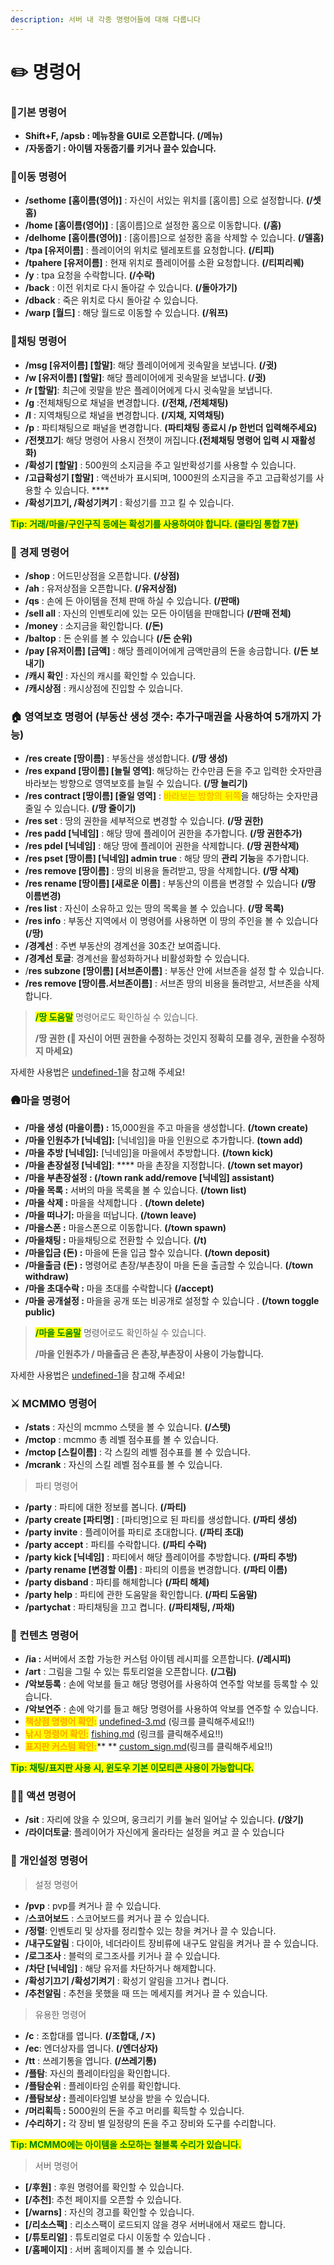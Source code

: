 ```yaml
---
description: 서버 내 각종 명령어들에 대해 다룹니다
---
```


# ✏️ 명령어

### 🌟기본 명령어

* **Shift+F, /apsb : 메뉴창을 GUI로 오픈합니다. (/메뉴)**
* **/자동줍기 : 아이템 자동줍기를 키거나 끌수 있습니다.**

### 🚶이동 명령어

* **/sethome** **\[홈이름(영어)]** : 자신이 서있는 위치를 \[홈이름] 으로 설정합니다. **(/셋홈)**
* **/home \[홈이름(영어)]** : \[홈이름]으로 설정한 홈으로 이동합니다. **(/홈)**
* **/delhome** **\[홈이름(영어)]** : \[홈이름]으로 설정한 홈을 삭제할 수 있습니다. **(/델홈)**
* **/tpa \[유저이름]** : 플레이어의 위치로 텔레포트를 요청합니다. **(/티피)**
* **/tpahere \[유저이름]** : 현재 위치로 플레이어를 소환 요청합니다. **(/티피리퀘)**
* **/y** : tpa 요청을 수락합니다. **(/수락)**
* **/back** : 이전 위치로 다시 돌아갈 수 있습니다. **(/돌아가기)**
* **/dback** : 죽은 위치로 다시 돌아갈 수 있습니다.
* **/warp \[월드]** : 해당 월드로 이동할 수 있습니다. **(/워프)**

### 💬채팅 명령어

* **/msg \[유저이름] \[할말]**: 해당 플레이어에게 귓속말을 보냅니다. **(/귓)**
* **/w \[유저이름] \[할말]**: 해당 플레이어에게 귓속말을 보냅니다. **(/귓)**
* **/r \[할말]**: 최근에 귓말을 받은 플레이어에게 다시 귓속말을 보냅니다.
* **/g** :전체채팅으로 채널을 변경합니다. **(/전채, /전체채팅)**
* **/l** : 지역채팅으로 채널을 변경합니다. **(/지채, 지역채팅)**
* **/p** : 파티채팅으로 패널을 변경합니다. **(파티채팅 종료시 /p 한번더 입력해주세요)**
* **/전챗끄기**: 해당 명령어 사용시 전챗이 꺼집니다.**(전체채팅 명령어 입력 시 재활성화)**
* **/확성기 \[할말]** : 500원의 소지금을 주고 일반확성기를 사용할 수 있습니다.
* **/고급확성기 \[할말]** : 액션바가 표시되며, 1000원의 소지금을 주고 고급확성기를 사용할 수 있습니다. \*\*\*\*
* **/확성기끄기, /확성기켜기** : 확성기를 끄고 킬 수 있습니다.

<mark style="color:green;">**Tip: 거래/마을/구인구직 등에는 확성기를 사용하여야 합니다. (쿨타임 통합 7분)**</mark>

### 💸 경제 명령어

* **/shop** : 어드민상점을 오픈합니다. **(/상점)**
* **/ah** : 유저상점을 오픈합니다. **(/유저상점)**
* **/qs** : 손에 든 아이템을 전체 판매 하실 수 있습니다.﻿ **(/판매)**
* **/sell all** : 자신의 인벤토리에 있는 모든 아이템을 판매합니다 **(/판매 전체)**
* **/money** : 소지금을 확인합니다. **(/돈)**
* **/baltop** : 돈 순위를 볼 수 있습니다 **(/돈 순위)**
* **/pay \[유저이름] \[금액]** : 해당 플레이어에게 금액만큼의 돈을 송금합니다. **(/돈 보내기)**
* **/캐시 확인** : 자신의 캐시를 확인할 수 있습니다.
* **/캐시상점** : 캐시상점에 진입할 수 있습니다.

### 🏠 영역보호 명령어 (부동산 생성 갯수: 추가구매권을 사용하여 5개까지 가능)

* **/res create \[땅이름]** : 부동산을 생성합니다. **(/땅 생성)**
* **/res expand \[땅이름] \[늘릴 영역]**: 해당하는 칸수만큼 돈을 주고 입력한 숫자만큼 바라보는 방향으로 영역보호를 늘릴 수 있습니다. **(/땅 늘리기)**
* **/res contract \[땅이름] \[줄일 영역]** : <mark style="color:orange;">바라보는 방향의 뒤쪽</mark>을 해당하는 숫자만큼 줄일 수 있습니다. **(/땅 줄이기)**
* **/res set** : 땅의 권한을 세부적으로 변경할 수 있습니다. **(/땅 권한)**
* **/res padd \[닉네임]** : 해당 땅에 플레이어 권한을 추가합니다. **(/땅 권한추가)**
* **/res pdel \[닉네임]** : 해당 땅에 플레이어 권한을 삭제합니다. **(/땅 권한삭제)**
* **/res pset \[땅이름] \[닉네임] admin true** : 해당 땅의 **관리 기능**을 추가합니다.
* **/res remove \[땅이름]** : 땅의 비용을 돌려받고, 땅을 삭제합니다. **(/땅 삭제)**
* **/res rename \[땅이름] \[새로운 이름]** : 부동산의 이름을 변경할 수 있습니다 **(/땅 이름변경)**
* **/res list** : 자신이 소유하고 있는 땅의 목록을 볼 수 있습니다. **(/땅 목록)**
* **/res info** : 부동산 지역에서 이 명령어를 사용하면 이 땅의 주인을 볼 수 있습니다 **(/땅)**
* **/경계선** : 주변 부동산의 경계선을 30초간 보여줍니다.
* **/경계선 토글**: 경계선을 활성화하거나 비활성화할 수 있습니다.
* /**res subzone \[땅이름] \[서브존이름]** : 부동산 안에 서브존을 설정 할 수 있습니다.
* **/res remove \[땅이름.서브존이름]** : 서브존 땅의 비용을 돌려받고, 서브존을 삭제합니다.

> <mark style="color:green;">**/땅 도움말**</mark> 명령어로도 확인하실 수 있습니다.
>
> **/땅 권한 (🛑 자신이 어떤 권한을 수정하는 것인지 정확히 모를 경우, 권한을 수정하지 마세요)**

자세한 사용법은 [undefined-1](../server/undefined-1/ "mention")을 참고해 주세요!

### 🛖마을 명령어

* **/마을 생성 (마을이름) :** 15,000원을 주고 마을을 생성합니다. **(/town create)**
* **/마을 인원추가 \[닉네임]:** \[닉네임]을 마을 인원으로 추가합니다. **(town add)**
* **/마을 추방 \[닉네임]:** \[닉네임]을 마을에서 추방합니다. **(/town kick)**
* **/마을 촌장설정 \[닉네임]**: \*\*\*\* 마을 촌장을 지정합니다. **(/town set mayor)**
* **/마을 부촌장설정 : (/town rank add/remove \[닉네임] assistant)**
* **/마을 목록 :** 서버의 마을 목록을 볼 수 있습니다. **(/town list)**
* **/마을 삭제 :** 마을을 삭제합니다 . **(/town delete)**
* **/마을 떠나기:** 마을을 떠납니다. **(/town leave)**
* **/마을스폰 :** 마을스폰으로 이동합니다. **(/town spawn)**
* **/마을채팅 :** 마을채팅으로 전환할 수 있습니다. **(/t)**
* **/마을입금 (돈) :** 마을에 돈을 입금 할수 있습니다. **(/town deposit)**
* **/마을출금 (돈) :** 명령어로 촌장/부촌장이 마을 돈을 출금할 수 있습니다. **(/town withdraw)**
* **/마을 초대수락 :** 마을 초대를 수락합니다 **(/accept)**
* **/마을 공개설정 :** 마을을 공개 또는 비공개로 설정할 수 있습니다 . **(/town toggle public)**

> <mark style="color:green;">**/마을 도움말**</mark> 명령어로도 확인하실 수 있습니다.
>
> **/마을 인원추가 / 마을출금 은 촌장,부촌장이 사용이 가능합니다.**

자세한 사용법은 [undefined-1](../server/undefined-1/ "mention")을 참고해 주세요!

### ⚔️ MCMMO 명령어

* **/stats** : 자신의 mcmmo 스텟을 볼 수 있습니다.﻿ **(/스텟)**
* **/mctop** : mcmmo 총 레벨 점수표를 볼 수 있습니다.
* **/mctop \[스킬이름]** : 각 스킬의 레벨 점수표를 볼 수 있습니다.
* **/mcrank** : 자신의 스킬 레벨 점수표를 볼 수 있습니다.

> 파티 명령어

* **/party** : 파티에 대한 정보를 봅니다. **(/파티)**
* **/party create \[파티명]** : \[파티명]으로 된 파티를 생성합니다. **(/파티 생성)**
* **/party invite** : 플레이어를 파티로 초대합니다. **(/파티 초대)**
* **/party accept** : 파티를 수락합니다. **(/파티 수락)**
* **/party kick \[닉네임]** : 파티에서 해당 플레이어를 추방합니다. **(/파티 추방)**
* **/party rename \[변경할 이름]** : 파티의 이름을 변경합니다. **(/파티 이름)**
* **/party disband** : 파티를 해체합니다 **(/파티 해체)**
* **/party help** : 파티에 관한 도움말을 확인합니다. **(/파티 도움말)**
* **/partychat** : 파티채팅을 끄고 켭니다. **(/파티채팅, /파채)**

### 🎨 컨텐츠 명령어

* **/ia :** 서버에서 조합 가능한 커스텀 아이템 레시피를 오픈합니다. **(/레시피)**
* **/art** : 그림을 그릴 수 있는 튜토리얼을 오픈합니다. **(/그림)**
* **/악보등록** : 손에 악보를 들고 해당 명령어를 사용하여 연주할 악보를 등록할 수 있습니다.
* **/악보연주** : 손에 악기를 들고 해당 명령어를 사용하여 악보를 연주할 수 있습니다.
* <mark style="color:orange;">**책상점 명령어 확인:**</mark> [undefined-3.md](../.-.-.-./undefined-3.md "mention") (링크를 클릭해주세요!!)
* <mark style="color:orange;">**낚시 명령어 확인:**</mark> [fishing.md](../contents/fishing.md "mention") (링크를 클릭해주세요!!)
* <mark style="color:orange;">**표지판 커스텀 확인:**</mark>\*\* \*\* [custom\_sign.md](../contents/custom\_sign.md "mention")(링크를 클릭해주세요!!)

<mark style="color:green;">**Tip: 채팅/표지판 사용 시, 윈도우 기본 이모티콘 사용이 가능합니다.**</mark>

### 🤸‍♂ 액션 명령어

* **/sit** : 자리에 앉을 수 있으며, 웅크리기 키를 눌러 일어날 수 있습니다. **(/앉기)**
* **/라이더토글**: 플레이어가 자신에게 올라타는 설정을 켜고 끌 수 있습니다

### 📝 개인설정 명령어

> 설정 명령어

* **/pvp** : pvp를 켜거나 끌 수 있습니다.﻿
* /**스코어보드** : 스코어보드를 켜거나 끌 수 있습니다.
* **/정렬**: 인벤토리 및 상자를 정리할수 있는 창을 켜거나 끌 수 있습니다.
* **/내구도알림** : 다이아, 네더라이트 장비류에 내구도 알림을 켜거나 끌 수 있습니다.
* **/로그조사** : 블럭의 로그조사를 키거나 끌 수 있습니다.
* **/차단 \[닉네임]** : 해당 유저를 차단하거나 해제합니다.
* **/확성기끄기 /확성기켜기** : 확성기 알림을 끄거나 켭니다.
* **/추천알림** : 추천을 못했을 때 뜨는 메세지를 켜거나 끌 수 있습니다.

> 유용한 명령어

* **/c** : 조합대를 엽니다. **(/조합대, /ㅈ)**
* **/ec**: 엔더상자를 엽니다. **(/엔더상자)**
* **/tt** : 쓰레기통을 엽니다. **(/쓰레기통)**
* **/플탐**: 자신의 플레이타임을 확인합니다.
* **/플탐순위** : 플레이타임 순위를 확인합니다.
* **/플탐보상 :** 플레이타임별 보상을 받을 수 있습니다.
* **/머리획득 :** 5000원의 돈을 주고 머리를 획득할 수 있습니다.
* **/수리하기 :** 각 장비 별 일정량의 돈을 주고 장비와 도구를 수리합니다.

<mark style="color:green;">**Tip: MCMMO에는 아이템을 소모하는 철블록 수리가 있습니다.**</mark>

> 서버 명령어

* **\[/후원]** : 후원 명령어를 확인할 수 있습니다.
* **\[/추천]**: 추천 페이지를 오픈할 수 있습니다.
* **\[/warns]** : 자신의 경고를 확인할 수 있습니다.
* **\[/리소스팩]** : 리소스팩이 로드되지 않을 경우 서버내에서 재로드 합니다.
* **\[/튜토리얼]** : 튜토리얼로 다시 이동할 수 있습니다 .
* **\[/홈페이지]** : 서버 홈페이지를 볼 수 있습니다.
